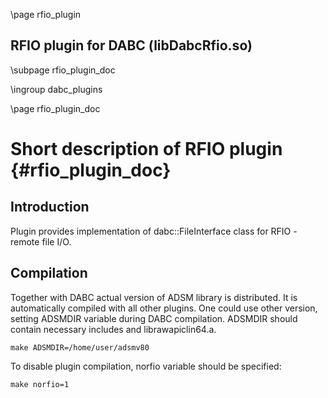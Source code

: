 \page rfio_plugin

## RFIO plugin for DABC (libDabcRfio.so)

\subpage rfio_plugin_doc

\ingroup dabc_plugins


\page rfio_plugin_doc

# Short description of RFIO plugin {#rfio_plugin_doc}

## Introduction
Plugin provides implementation of dabc::FileInterface class for
RFIO - remote file I/O.

## Compilation

Together with DABC actual version of ADSM library is distributed.
It is automatically compiled with all other plugins. One could use
other version, setting ADSMDIR variable during DABC compilation.
ADSMDIR should contain necessary includes and librawapiclin64.a.

    make ADSMDIR=/home/user/adsmv80

To disable plugin compilation, norfio variable should be specified:

    make norfio=1
